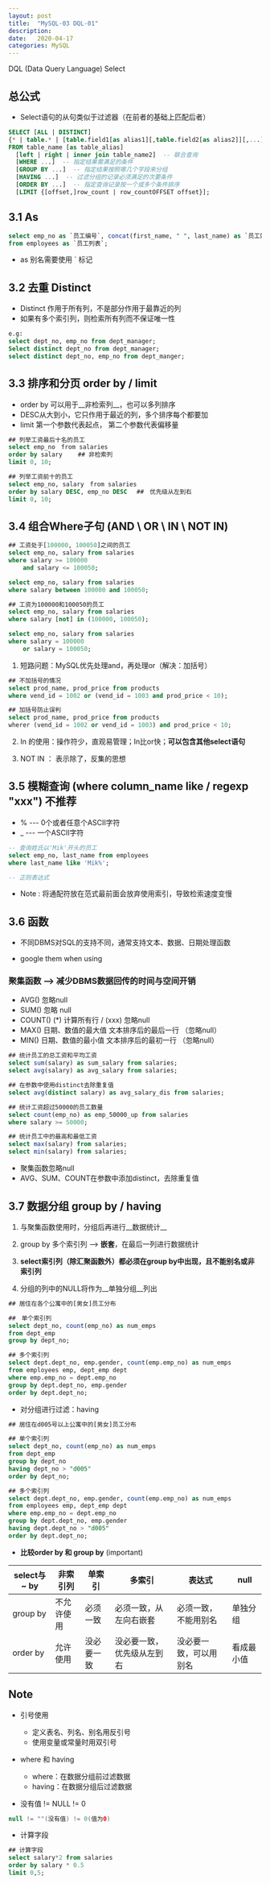 ```yaml
---
layout: post
title:  "MySQL-03 DQL-01"
description: 
date:   2020-04-17
categories: MySQL
---
```

DQL (Data Query Language) Select

## 总公式

- Select语句的从句类似于过滤器（在前者的基础上匹配后者）

```sql
SELECT [ALL | DISTINCT]
{* | table.* | [table.field1[as alias1][,table.field2[as alias2]][,...]]}
FROM table_name [as table_alias]
  [left | right | inner join table_name2]  -- 联合查询
  [WHERE ...]  -- 指定结果需满足的条件
  [GROUP BY ...]  -- 指定结果按照哪几个字段来分组
  [HAVING ...]  -- 过滤分组的记录必须满足的次要条件
  [ORDER BY ...]  -- 指定查询记录按一个或多个条件排序
  [LIMIT {[offset,]row_count | row_countOFFSET offset}];
```

## 3.1 As

```sql
select emp_no as `员工编号`, concat(first_name, " ", last_name) as `员工姓名`
from employees as `员工列表`;
```

- as 别名需要使用 ` 标记

## 3.2 去重 Distinct

- Distinct 作用于所有列，不是部分作用于最靠近的列
- 如果有多个索引列，则检索所有列而不保证唯一性

```sql
e.g:
select dept_no, emp_no from dept_manager;
Select distinct dept_no from dept_manager;
select distinct dept_no, emp_no from dept_manger;
```

## 3.3 排序和分页 order by / limit

- order by 可以用于__非检索列__，也可以多列排序
- DESC从大到小，它只作用于最近的列，多个排序每个都要加
- limit 第一个参数代表起点， 第二个参数代表偏移量

```sql
## 列举工资最后十名的员工
select emp_no　from salaries
order by salary　　 ## 非检索列
limit 0, 10;

## 列举工资前十的员工
select emp_no, salary　from salaries
order by salary DESC, emp_no DESC 　##　优先级从左到右
limit 0, 10;
```

## 3.4 组合Where子句  (AND \ OR \ IN \ NOT IN)

```sql
## 工资处于[100000, 100050]之间的员工
select emp_no, salary from salaries
where salary >= 100000
	and salary <= 100050;

select emp_no, salary from salaries
where salary between 100000 and 100050;

## 工资为100000和100050的员工
select emp_no, salary from salaries
where salary [not] in (100000, 100050);

select emp_no, salary from salaries
where salary = 100000
	or salary = 100050;
```

1. 短路问题：MySQL优先处理and，再处理or（解决：加括号）

```sql
## 不加括号的情况
select prod_name, prod_price from products
where vend_id = 1002 or (vend_id = 1003 and prod_price < 10);

## 加括号防止误判
select prod_name, prod_price from products
wherer (vend_id = 1002 or vend_id = 1003) and prod_price < 10;
```

2. In 的使用：操作符少，直观易管理；In比or快；__可以包含其他select语句__

3. NOT IN ： 表示除了，反集的思想

## 3.5 模糊查询 (where column_name like / regexp "xxx") 不推荐

- % --- 0个或者任意个ASCII字符
- _ --- 一个ASCII字符

```sql
-- 查询姓氏以'Mik'开头的员工
select emp_no, last_name from employees
where last_name like 'Mik%';

-- 正则表达式
```

- Note : 将通配符放在范式最前面会放弃使用索引，导致检索速度变慢

## 3.6 函数

- 不同DBMS对SQL的支持不同，通常支持文本、数据、日期处理函数

- google them when using


### 聚集函数  -->  减少DBMS数据回传的时间与空间开销

- AVG()  忽略null
- SUM()   忽略 null
- COUNT()     (*) 计算所有行 / (xxx) 忽略null 
- MAX()  日期、数值的最大值 文本排序后的最后一行 （忽略null）
- MIN()  日期、数值的最小值 文本排序后的最初一行 （忽略null）

```sql
## 统计员工的总工资和平均工资
select sum(salary) as sum_salary from salaries;
select avg(salary) as avg_salary from salaries;

## 在参数中使用distinct去除重复值
select avg(distinct salary) as avg_salary_dis from salaries;

## 统计工资超过50000的员工数量
select count(emp_no) as emp_50000_up from salaries
where salary >= 50000;

## 统计员工中的最高和最低工资
select max(salary) from salaries;
select min(salary) from salaries;
```

- 聚集函数忽略null
- AVG、SUM、COUNT在参数中添加distinct，去除重复值

## 3.7 数据分组 group by / having

1. 与聚集函数使用时，分组后再进行__数据统计__

2. group by 多个索引列 --> __嵌套__，在最后一列进行数据统计

3. __select索引列（除汇聚函数外）都必须在group by中出现，且不能别名或非索引列__

4. 分组的列中的NULL将作为__单独分组__列出

```sql
## 居住在各个公寓中的[男女]员工分布

##　单个索引列
select dept_no, count(emp_no) as num_emps
from dept_emp
group by dept_no;

## 多个索引列
select dept.dept_no, emp.gender, count(emp.emp_no) as num_emps
from employees emp, dept_emp dept
where emp.emp_no = dept.emp_no
group by dept.dept_no, emp.gender
order by dept.dept_no;
```

- 对分组进行过滤：having

```sql
## 居住在d005号以上公寓中的[男女]员工分布

## 单个索引列
select dept_no, count(emp_no) as num_emps
from dept_emp
group by dept_no
having dept_no > "d005"
order by dept_no;

## 多个索引列
select dept.dept_no, emp.gender, count(emp.emp_no) as num_emps
from employees emp, dept_emp dept
where emp.emp_no = dept.emp_no
group by dept.dept_no, emp.gender
having dept.dept_no > "d005"
order by dept.dept_no;
```

- __比较order by 和 group by__ (important)

| select与~ by | 非索引列   | 单索引     | 多索引                     | 表达式                 | null       |
| ------------ | ---------- | ---------- | -------------------------- | ---------------------- | ---------- |
| group by     | 不允许使用 | 必须一致   | 必须一致，从左向右嵌套     | 必须一致，不能用别名   | 单独分组   |
| order by     | 允许使用​   | 没必要一致 | 没必要一致，优先级从左到右 | 没必要一致，可以用别名 | 看成最小值 |

## Note

- 引号使用
  - 定义表名、列名、别名用反引号
  - 使用变量或常量时用双引号

- where 和 having
  - where：在数据分组前过滤数据
  - having：在数据分组后过滤数据

- 没有值 != NULL != 0

```java
null != ""(没有值) != 0(值为0)
```

- 计算字段

```sql
## 计算字段
select salary*2 from salaries
order by salary * 0.5
limit 0,5;
```